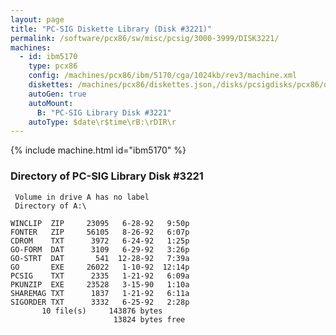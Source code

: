 ```yaml
---
layout: page
title: "PC-SIG Diskette Library (Disk #3221)"
permalink: /software/pcx86/sw/misc/pcsig/3000-3999/DISK3221/
machines:
  - id: ibm5170
    type: pcx86
    config: /machines/pcx86/ibm/5170/cga/1024kb/rev3/machine.xml
    diskettes: /machines/pcx86/diskettes.json,/disks/pcsigdisks/pcx86/diskettes.json
    autoGen: true
    autoMount:
      B: "PC-SIG Library Disk #3221"
    autoType: $date\r$time\rB:\rDIR\r
---
```


{% include machine.html id="ibm5170" %}

### Directory of PC-SIG Library Disk #3221

     Volume in drive A has no label
     Directory of A:\

    WINCLIP  ZIP     23095   6-28-92   9:50p
    FONTER   ZIP     56105   8-26-92   6:07p
    CDROM    TXT      3972   6-24-92   1:25p
    GO-FORM  DAT      3109   6-29-92   3:26p
    GO-STRT  DAT       541  12-28-92   7:39a
    GO       EXE     26022   1-10-92  12:14p
    PCSIG    TXT      2335   1-21-92   6:09a
    PKUNZIP  EXE     23528   3-15-90   1:10a
    SHAREMAG TXT      1837   1-21-92   6:11a
    SIGORDER TXT      3332   6-25-92   2:28p
           10 file(s)     143876 bytes
                           13824 bytes free
